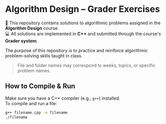 # Algorithm Design – Grader Exercises

📘 This repository contains solutions to algorithmic problems assigned in the **Algorithm Design** course.  
💻 All solutions are implemented in **C++** and submitted through the course's **Grader system**.


The purpose of this repository is to practice and reinforce algorithmic problem-solving skills taught in class.


> File and folder names may correspond to weeks, topics, or specific problem names.

## How to Compile & Run

Make sure you have a C++ compiler (e.g., `g++`) installed.  
To compile and run a file:

```bash
g++ filename.cpp -o filename
./filename


